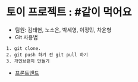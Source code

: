 # 토이 프로젝트 : #같이 먹어요

- 팀원: 김태헌, 노소은, 박세영, 이정민, 차윤형  
- Git 사용법
```
1. git clone.
2. git push 하기 전 git pull 하기
3. 개인브랜치 만들기
```

- [프론트앤드 ](https://github.com/xsa1113/poscoICT_mini/tree/main/FrontEnd/frontend)

